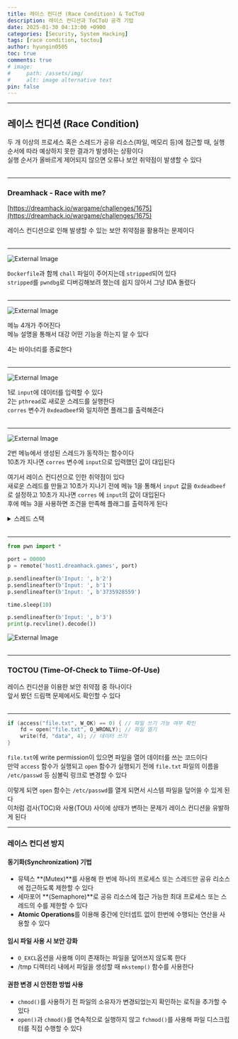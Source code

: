 ```yaml
---
title: 레이스 컨디션 (Race Condition) & ToCToU
description: 레이스 컨디션과 ToCToU 공격 기밥
date: 2025-01-30 04:13:00 +0900
categories: [Security, System Hacking]
tags: [race condition, toctou]
author: hyungin0505
toc: true
comments: true
# image:
#     path: /assets/img/
#     alt: image alternative text
pin: false
---
```


---

## 레이스 컨디션 (Race Condition)

두 개 이상의 프로세스 혹은 스레드가 공유 리소스(파일, 메모리 등)에 접근할 때, 실행 순서에 따라 예상하지 못한 결과가 발생하는 상황이다  
실행 순서가 올바르게 제어되지 않으면 오류나 보안 취약점이 발생할 수 있다  
<br>

---

### Dreamhack - Race with me?

[https://dreamhack.io/wargame/challenges/1675](https://dreamhack.io/wargame/challenges/1675)

레이스 컨디션으로 인해 발생할 수 있는 보안 취약점을 활용하는 문제이다  
<br>

---

![External Image](https://img1.daumcdn.net/thumb/R1280x0/?scode=mtistory2&fname=https%3A%2F%2Fblog.kakaocdn.net%2Fdn%2FEJIYq%2FbtsL1CsCgYL%2FpBHQ7eiIZCUp2PjgSzxAMk%2Fimg.png)

`Dockerfile`과 함께 `chall` 파일이 주어지는데 `stripped`되어 있다  
`stripped`를 `pwndbg`로 디버깅해보려 했는데 쉽지 않아서 그냥 IDA 돌렸다  
<br>

---

![External Image](https://img1.daumcdn.net/thumb/R1280x0/?scode=mtistory2&fname=https%3A%2F%2Fblog.kakaocdn.net%2Fdn%2FbpaOVd%2FbtsL23wa2WW%2FGwRxtrs4AqNKu5fe9Kfsok%2Fimg.png)

메뉴 4개가 주어진다  
메뉴 설명을 통해서 대강 어떤 기능을 하는지 알 수 있다  

4는 바이너리를 종료한다  
<br>

---

![External Image](https://img1.daumcdn.net/thumb/R1280x0/?scode=mtistory2&fname=https%3A%2F%2Fblog.kakaocdn.net%2Fdn%2FbTACVv%2FbtsL1GI0Zpu%2FsAznHAYmIOuMnjinPbllJK%2Fimg.png)

1로 `input`에 데이터를 입력할 수 있다  
2는 `pthread`로 새로운 스레드를 실행한다  
`corres` 변수가 `0xdeadbeef`와 일치하면 플래그를 출력해준다  
<br>

---

![External Image](https://img1.daumcdn.net/thumb/R1280x0/?scode=mtistory2&fname=https%3A%2F%2Fblog.kakaocdn.net%2Fdn%2FlXAAl%2FbtsL2IeLprn%2FPQGnoMwGVytTyUxsRQiwik%2Fimg.png)

2번 메뉴에서 생성된 스레드가 동작하는 함수이다  
10초가 지나면 `corres` 변수에 `input`으로 입력했던 값이 대입된다  

여기서 레이스 컨디션으로 인한 취약점이 있다  
새로운 스레드를 만들고 10초가 지나기 전에 메뉴 1을 통해서 `input` 값을 `0xdeadbeef`로 설정하고 10초가 지나면 `corres` 에 `input`의 값이 대입된다  
후에 메뉴 3을 사용하면 조건을 만족해 플래그를 출력하게 된다

<details markdown="1">
<summary>스레드 스택</summary>

스레드는 독립적인 스택을 사용하기 때문에 스레드를 생성하기 전에 메뉴 1로 `input` 값을 설정해도 새로운 스레드에서는 `input` 값이 `NULL`이다

때문에 새로운 스레드를 생성한 후에 메뉴 1로 `input` 값을 설정해준 것이다  
</details>
<br>

---

```python
from pwn import *

port = 00000
p = remote('host1.dreamhack.games', port)

p.sendlineafter(b'Input: ', b'2')
p.sendlineafter(b'Input: ', b'1')
p.sendlineafter(b'Input: ', b'3735928559')

time.sleep(10)

p.sendlineafter(b'Input: ', b'3')
print(p.recvline().decode())
```

![External Image](https://img1.daumcdn.net/thumb/R1280x0/?scode=mtistory2&fname=https%3A%2F%2Fblog.kakaocdn.net%2Fdn%2FpbX29%2FbtsL1igRi5B%2FtkpiiKZz7iQF8ntSzhUjs1%2Fimg.png)  
<br>

---

### TOCTOU (Time-Of-Check to Tiime-Of-Use)

레이스 컨디션을 이용한 보안 취약점 중 하나이다  
앞서 봤던 드림핵 문제에서도 확인할 수 있다  
<br>

---

```c
if (access("file.txt", W_OK) == 0) { // 파일 쓰기 가능 여부 확인
	fd = open("file.txt", O_WRONLY); // 파일 열기
	write(fd, "data", 4); // 데이터 쓰기
}
```

`file.txt`에 write permission이 있으면 파일을 열어 데이터를 쓰는 코드이다  
만약 `access` 함수가 실행되고 `open` 함수가 실행되기 전에 `file.txt` 파일의 이름을 `/etc/passwd` 등 심볼릭 링크로 변경할 수 있다

이렇게 되면 `open` 함수는 `/etc/passwd`를 열게 되면서 시스템 파일을 덮어쓸 수 있게 된다  
이처럼 검사(TOC)와 사용(TOU) 사이에 상태가 변하는 문제가 레이스 컨디션을 유발하게 된다

---

### 레이스 컨디션 방지

#### 동기화(Synchronization) 기법

-   뮤텍스 **(Mutex)**를 사용해 한 번에 하나의 프로세스 또는 스레드만 공유 리소스에 접근하도록 제한할 수 있다
-   세마포어 **(Semaphore)**로 공유 리소스에 접근 가능한 최대 프로세스 또는 스레드의 수를 제한할 수 있다
-   **Atomic Operations**를 이용해 중간에 인터셉트 없이 한번에 수행되는 연산을 사용할 수 있다

#### 임시 파일 사용 시 보안 강화

-   `O_EXCL`옵션을 사용해 이미 존재하는 파일을 덮어쓰지 않도록 한다
-   /tmp 디렉터리 내에서 파일을 생성할 때 `mkstemp()` 함수를 사용한다

#### 권한 변경 시 안전한 방법 사용

-   `chmod()`를 사용하기 전 파일의 소유자가 변경되었는지 확인하는 로직을 추가할 수 있다
-   `open()`과 `chmod()`를 연속적으로 실행하지 않고 `fchmod()`를 사용해 파일 디스크립터를 직접 수행할 수 있다